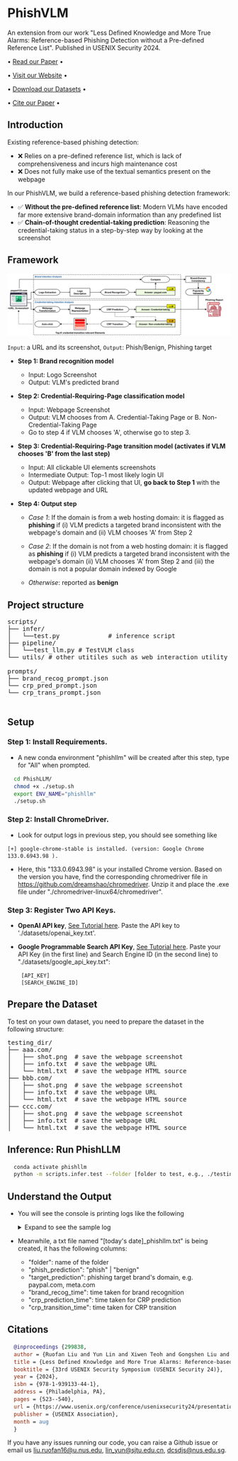 
# PhishVLM

An extension from our work "Less Defined Knowledge and More True Alarms: Reference-based Phishing Detection without a Pre-defined Reference List".
Published in USENIX Security 2024. 

<p align="center">

  • <a href="">Read our Paper</a> •

  • <a href="https://sites.google.com/view/phishllm">Visit our Website</a> •

  • <a href="https://sites.google.com/view/phishllm/experimental-setup-datasets?authuser=0#h.r0fy4h1fw7mq">Download our Datasets</a>  •

  • <a href="#citation">Cite our Paper</a> •

</p>

## Introduction
Existing reference-based phishing detection:

- :x: Relies on a pre-defined reference list, which is lack of comprehensiveness and incurs high maintenance cost 
- :x: Does not fully make use of the textual semantics present on the webpage

In our PhishVLM, we build a reference-based phishing detection framework:

- ✅ **Without the pre-defined reference list**: Modern VLMs have encoded far more extensive brand-domain information than any predefined list
- ✅ **Chain-of-thought credential-taking prediction**: Reasoning the credential-taking status in a step-by-step way by looking at the screenshot

## Framework
<img src="./figures/phishllm.png"/>

```Input```: a URL and its screenshot, ```Output```: Phish/Benign, Phishing target

- **Step 1: Brand recognition model**
  - Input: Logo Screenshot
  - Output: VLM's predicted brand

- **Step 2: Credential-Requiring-Page classification model**
  - Input: Webpage Screenshot
  - Output: VLM chooses from A. Credential-Taking Page or B. Non-Credential-Taking Page
  - Go to step 4 if VLM chooses 'A', otherwise go to step 3.
  
- **Step 3: Credential-Requiring-Page transition model (activates if VLM chooses 'B' from the last step)**
  - Input: All clickable UI elements screenshots
  - Intermediate Output: Top-1 most likely login UI
  - Output: Webpage after clicking that UI, **go back to Step 1** with the updated webpage and URL

- **Step 4: Output step** 
  - _Case 1_: If the domain is from a web hosting domain: it is flagged as **phishing** if
    (i) VLM predicts a targeted brand inconsistent with the webpage's domain
  and  (ii) VLM chooses 'A' from Step 2
  
  - _Case 2_: If the domain is not from a web hosting domain: it is flagged as **phishing** if
  (i) VLM predicts a targeted brand inconsistent with the webpage's domain
  (ii) VLM chooses 'A' from Step 2
  and (iii) the domain is not a popular domain indexed by Google
  
  - _Otherwise_: reported as **benign**

## Project structure

<pre>
scripts/ 
├── infer/
│   └──test.py             # inference script
├── pipeline/             
│   └──test_llm.py # TestVLM class
└── utils/ # other utitiles such as web interaction utility functions 

prompts/ 
├── brand_recog_prompt.json 
└── crp_pred_prompt.json
└── crp_trans_prompt.json

</pre>

## Setup

### Step 1: **Install Requirements**. 
- A new conda environment "phishllm" will be created after this step, type for "All" when prompted.
```bash
  cd PhishLLM/
  chmod +x ./setup.sh
  export ENV_NAME="phishllm"
  ./setup.sh
```

### Step 2: **Install ChromeDriver**. 
- Look for output logs in previous step, you should see something like 
```console
[+] google-chrome-stable is installed. (version: Google Chrome 133.0.6943.98 ). 
```
- Here, this "133.0.6943.98" is your installed Chrome version. Based on the version you have, find the corresponding chromedriver file in https://github.com/dreamshao/chromedriver.
Unzip it and place the .exe file under "./chromedriver-linux64/chromedriver". 

### Step 3: Register **Two API Keys**. 

- **OpenAI API key**, [See Tutorial here](https://platform.openai.com/docs/quickstart). Paste the API key to './datasets/openai_key.txt'.

- **Google Programmable Search API Key**, [See Tutorial here](https://meta.discourse.org/t/google-search-for-discourse-ai-programmable-search-engine-and-custom-search-api/307107). 
Paste your API Key (in the first line) and Search Engine ID (in the second line) to "./datasets/google_api_key.txt":
     ```text 
      [API_KEY]
      [SEARCH_ENGINE_ID]
     ```

## Prepare the Dataset
To test on your own dataset, you need to prepare the dataset in the following structure:
<pre>
testing_dir/
├── aaa.com/
│   ├── shot.png  # save the webpage screenshot
│   ├── info.txt  # save the webpage URL
│   └── html.txt  # save the webpage HTML source
├── bbb.com/
│   ├── shot.png  # save the webpage screenshot
│   ├── info.txt  # save the webpage URL
│   └── html.txt  # save the webpage HTML source
├── ccc.com/
│   ├── shot.png  # save the webpage screenshot
│   ├── info.txt  # save the webpage URL
│   └── html.txt  # save the webpage HTML source
</pre>


## Inference: Run PhishLLM 
```bash
  conda activate phishllm
  python -m scripts.infer.test --folder [folder to test, e.g., ./testing_dir]
```

## Understand the Output
- You will see the console is printing logs like the following <details><summary> Expand to see the sample log</summary>
  <pre><code>
    [PhishLLMLogger][DEBUG] Folder ./datasets/field_study/2023-09-01/device-862044b2-5124-4735-b6d5-f114eea4a232.remotewd.com
    [PhishLLMLogger][DEBUG] Time taken for LLM brand prediction: 0.9699530601501465 Detected brand: sonicwall.com
    [PhishLLMLogger][DEBUG] Domain sonicwall.com is valid and alive
    [PhishLLMLogger][DEBUG] Time taken for LLM CRP classification: 2.9195783138275146 	 CRP prediction: A. This is a credential-requiring page.
    [❗️] Phishing discovered, phishing target is sonicwall.com
  </code></pre></details>
  
- Meanwhile, a txt file named "[today's date]_phishllm.txt" is being created, it has the following columns: 
  - "folder": name of the folder
  - "phish_prediction": "phish" | "benign"
  - "target_prediction": phishing target brand's domain, e.g. paypal.com, meta.com
  - "brand_recog_time": time taken for brand recognition
  - "crp_prediction_time": time taken for CRP prediction
  - "crp_transition_time": time taken for CRP transition

## Citations
```bibtex
  @inproceedings {299838,
  author = {Ruofan Liu and Yun Lin and Xiwen Teoh and Gongshen Liu and Zhiyong Huang and Jin Song Dong},
  title = {Less Defined Knowledge and More True Alarms: Reference-based Phishing Detection without a Pre-defined Reference List},
  booktitle = {33rd USENIX Security Symposium (USENIX Security 24)},
  year = {2024},
  isbn = {978-1-939133-44-1},
  address = {Philadelphia, PA},
  pages = {523--540},
  url = {https://www.usenix.org/conference/usenixsecurity24/presentation/liu-ruofan},
  publisher = {USENIX Association},
  month = aug
  }
```
If you have any issues running our code, you can raise a Github issue or email us liu.ruofan16@u.nus.edu, lin_yun@sjtu.edu.cn, dcsdjs@nus.edu.sg.
